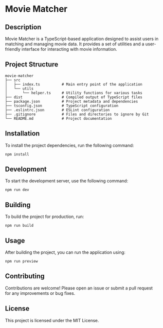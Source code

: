 # Movie Matcher

## Description
Movie Matcher is a TypeScript-based application designed to assist users in matching and managing movie data. It provides a set of utilities and a user-friendly interface for interacting with movie information.

## Project Structure
```
movie-matcher
├── src
│   ├── index.ts          # Main entry point of the application
│   └── utils
│       └── helper.ts     # Utility functions for various tasks
├── dist                  # Compiled output of TypeScript files
├── package.json          # Project metadata and dependencies
├── tsconfig.json         # TypeScript configuration
├── .eslintrc.json        # ESLint configuration
├── .gitignore            # Files and directories to ignore by Git
└── README.md             # Project documentation
```

## Installation
To install the project dependencies, run the following command:

```
npm install
```

## Development
To start the development server, use the following command:

```
npm run dev
```

## Building
To build the project for production, run:

```
npm run build
```

## Usage
After building the project, you can run the application using:

```
npm run preview
```

## Contributing
Contributions are welcome! Please open an issue or submit a pull request for any improvements or bug fixes.

## License
This project is licensed under the MIT License.